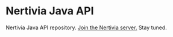 # Nertivia Java API
Nertivia Java API repository. [Join the Nertivia server.](nertivia.tk/invites/cwR5n0) Stay tuned.
